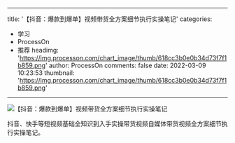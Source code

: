 
---
title: '【抖音：爆款到爆单】视频带货全方案细节执行实操笔记'
categories: 
 - 学习
 - ProcessOn
 - 推荐
headimg: 'https://img.processon.com/chart_image/thumb/618cc3b0e0b34d73f7f1b859.png'
author: ProcessOn
comments: false
date: 2022-03-09 10:23:53
thumbnail: 'https://img.processon.com/chart_image/thumb/618cc3b0e0b34d73f7f1b859.png'
---

<div>   
<img class="thumb" alt="【抖音：爆款到爆单】视频带货全方案细节执行实操笔记" src="https://img.processon.com/chart_image/thumb/618cc3b0e0b34d73f7f1b859.png" referrerpolicy="no-referrer">
<p>抖音、快手等短视频基础全知识到入手实操带货视频自媒体带货视频全方案细节执行实操笔记。</p>  
</div>
            